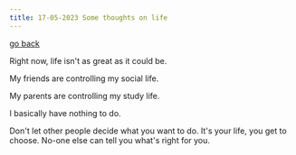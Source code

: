 ```yaml
---
title: 17-05-2023 Some thoughts on life
---
```


[go back](Articles/Articles.md)

Right now, life isn't as great as it could be.

My friends are controlling my social life.

My parents are controlling my study life.

I basically have nothing to do.

Don't let other people decide what you want to do. It's your life, you get to choose. No-one else can tell you what's right for you.
